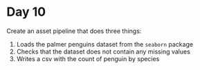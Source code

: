 # Day 10 

Create an asset pipeline that does three things:

1. Loads the palmer penguins dataset from the `seaborn` package
2. Checks that the dataset does not contain any missing values
3. Writes a csv with the count of penguin by species 

